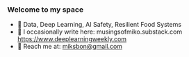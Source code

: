 ### Welcome to my space

- 🧠 Data, Deep Learning, AI Safety, Resilient Food Systems
- 📖 I occasionally write here: musingsofmiko.substack.com https://www.deeplearningweekly.com
- 📨 Reach me at: miksbon@gmail.com
